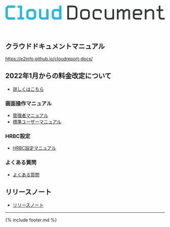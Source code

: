 <br>
<div align="center">
<img src="logo-type.png" alt="クラウドドキュメント" title="クラウドドキュメント">
</div>
<br><br>

## クラウドドキュメントマニュアル

https://e2info.github.io/cloudreport-docs/

## 2022年1月からの料金改定について
* [詳しくはこちら](release-notes/20220104.md)

### 画面操作マニュアル

* [管理者マニュアル](manual/admin.md)
* [標準ユーザーマニュアル](manual/user.md)

### HRBC設定

* [HRBC設定マニュアル](manual/hrbc.md)


### よくある質問

* [よくある質問](faq/faq.md)


## リリースノート

* [リリースノート](release-notes/index.md)


-----

{% include footer.md %}
